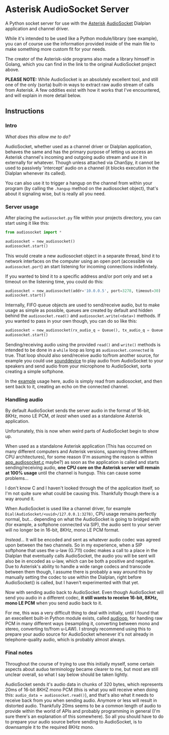 # Asterisk AudioSocket Server

A Python socket server for use with the [Asterisk](https://github.com/asterisk/asterisk) [AudioSocket](https://github.com/CyCoreSystems/audiosocket) Dialplan application and channel driver.

While it's intended to be used like a Python module/library (see example), you can of course use the information
provided inside of the main file to make something more custom fit for your needs.

The creator of the Asterisk-side programs also made a library himself in Golang, which you
can find in the link to the original AudioSocket project above.


**PLEASE NOTE:** While AudioSocket is an absolutely excellent tool, and still one of the only (sorta) built-in ways to extract
raw audio stream of calls from Asterisk. A few oddities exist with how it works that I've encountered, and will explain in more detail below.


## Instructions

### Intro

*What does this allow me to do?*

AudioSocket, whether used as a channel driver or Dialplan application, behaves the same and has the primary purpose of
letting us access an Asterisk channel's incoming and outgoing audio stream and use it in externally for whatever. Though unless attached via ChanSpy, it cannot be used to passively 'intercept' audio on a channel (it blocks execution in the Dialplan whenever its called).

You can also use it to trigger a hangup on the channel from within your program (by calling the `.hangup` method on the audiosocket object), that's about it signaling wise, but is really all you need.


### Server usage

After placing the `audiosocket.py` file within your projects directory, you can start using it like this:

```python
from audiosocket import *

audiosocket = new_audiosocket()
audiosocket.start()
```

This would create a new audiosocket object in a separate thread, bind it to network interfaces 
on the computer using an open port (accessible via `audiosocket.port`) an start listening for incoming connections indefinitely.

If you wanted to bind it to a specific address and/or port only and set a timeout on the listening time, you could do this:

```python
audiosocket = new_audiosocket(addr='10.0.0.5', port=3278, timeout=30)
audisocket.start()
```

Internally, FIFO queue objects are used to send/receive audio, but to make usage as simple as possible, queues are created by default and hidden behind the `audiosocket.read()` and `audiosocket.write(<data>)` methods.
If you wanted to pass in your own though, you can do so like this:

```python
audiosocket = new_audiosocket(rx_audio_q = Queue(), tx_audio_q = Queue())
audiosocket.start()
```

Sending/receiving audio using the provided `read()` and `write()` methods is intended to be done in a `while` loop as long as `audiosocket.connected` is true. That loop should also send/receive audio to/from another source, for example
you could use [sounddevice](https://github.com/spatialaudio/python-sounddevice) to play audio from AudioSocket to your speakers and send audio from your microphone to AudioSocket, sorta creating a simple softphone.

In the [example](https://github.com/NormHarrison/audiosocket_server/blob/master/example_application.py) usage here, audio is simply read from audiosocket, and then sent back to it, creating an echo on the connected channel.


### Handling audio

By default AudioSocket sends the server audio in the format of 16-bit, 8KHz, mono LE PCM, *at least* when used
as a standalone Asterisk application.

Unfortunately, this is now when weird parts of AudioSocket begin to show up.

When used as a standalone Asterisk application (This has occurred on many different computers and Asterisk versions, spanning three different CPU architectures), for some reason (I'm assuming the reason is within [app_audiosocket.c](https://github.com/asterisk/asterisk/blob/master/apps/app_audiosocket.c) maybe?)
as soon as the application is called and starts sending/receiving audio, **one CPU core on the Asterisk server will remain at 100% usage** until the channel is hungup. This can cause some problems...

I don't know C and I haven't looked through the of the application itself, so I'm not quite sure what could be causing this. Thankfully though there is a way around it.

When AudioSocket is used like a channel driver, for example `Dial(AudioSocket/<uuid>/127.0.0.1:3278)`, CPU usage remains perfectly normal, but... depending on what the AudioSocket is going to bridged with (for example, a softphone connected via SIP), the audio sent to your server will no longer be in
16-bit, 8KHz, mono LE PCM format.

*Instead...* It will be encoded and sent as whatever audio codec was agreed upon between the two channels. So in my experience, when a SIP softphone that uses the u-law (G.711) codec makes a call to a place in the Dialplan
that eventually calls AudioSocket, the audio you will be sent will also be in encoded as u-law, which can be both a positive and negative. Due to Asterisk's ability to handle a
wide range codecs and transcode between them though, I assume there is probably a way around this by manually setting the codec to use within the Dialplan, right before AudioSocket() is called, but I haven't experimented with that yet.

Now with sending audio back to AudioSocket. Even though AudioSocket will send you audio in a different codec, **it still wants to receive
16-bit, 8KHz, mono LE PCM** when you send audio back to it.

For me, this was a very difficult thing to deal with initially, until I found that an execellent built-in Python module exists, called [audioop](https://docs.python.org/3/library/audioop.html), for handing raw PCM in many different ways
(resampling it, converting between mono and stereo, converting to/from u-LAW). I strongly recommend using this to prepare your audio source for AudioSocket whenever it's not already in telephone-quality audio, which is probably almost always.

### Final notes

Throughout the course of trying to use this initially myself, some certain aspects about auduo terminology became clearer to me, but most are still unclear overall, so what I say below should be taken lightly.

AudioSocket sends it's audio data in chunks of 320 bytes, which represents 20ms of 16-bit 8KHZ mono PCM (this is what you will receive when doing this: `audio_data = audiosocket.read()`), and that's also
what it needs to receive back from you when sending audio. Anymore or less will result in distorted audio. Thankfully 20ms seems to be a common length of audio to provide within the world of APIs and probably programming in general (I'm sure there's an explanation of this somewhere). So all you
should have to do to prepare your audio source before sending to AudioSocket, is to downsample it to the required 8KHz mono.

